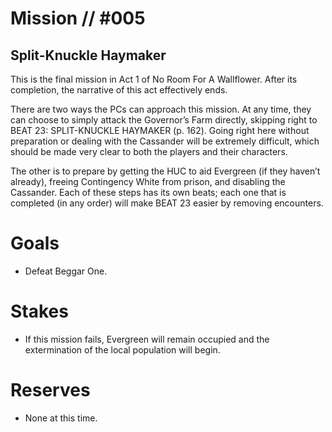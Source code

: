 # Mission // #005
## Split-Knuckle Haymaker

This is the final mission in Act 1 of No Room For A Wallflower. After its completion, the narrative of this act effectively ends.

There are two ways the PCs can approach this mission. At any time, they can choose to simply attack the Governor’s Farm directly, skipping right to BEAT 23: SPLIT-KNUCKLE HAYMAKER (p. 162). Going right here without preparation or dealing with the Cassander will be extremely difficult, which should be made very clear to both the players and their characters.

The other is to prepare by getting the HUC to aid Evergreen (if they haven’t already), freeing Contingency White from prison, and disabling the Cassander. Each of these steps has its own beats; each one that is completed (in any order) will make BEAT 23 easier by removing encounters.

# Goals
- Defeat Beggar One.

# Stakes
- If this mission fails, Evergreen will remain occupied and the extermination of the local population will begin.

# Reserves
- None at this time.
